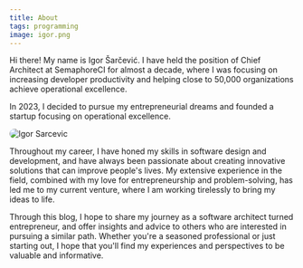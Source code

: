 ```yaml
---
title: About
tags: programming
image: igor.png
---
```


Hi there! My name is Igor Šarčević. I have held the position of Chief Architect
at SemaphoreCI for almost a decade, where I was focusing on increasing developer
productivity and helping close to 50,000 organizations achieve operational
excellence.

In 2023, I decided to pursue my entrepreneurial dreams and founded a startup
focusing on operational excellence.

<img src="/images/igor-sarcevic.jpg" alt="Igor Sarcevic" style="border-radius: 40px;">

Throughout my career, I have honed my skills in software design and development,
and have always been passionate about creating innovative solutions that can
improve people's lives. My extensive experience in the field, combined with my
love for entrepreneurship and problem-solving, has led me to my current venture,
where I am working tirelessly to bring my ideas to life.

Through this blog, I hope to share my journey as a software architect turned
entrepreneur, and offer insights and advice to others who are interested in
pursuing a similar path. Whether you're a seasoned professional or just starting
out, I hope that you'll find my experiences and perspectives to be valuable
and informative.
